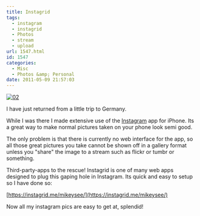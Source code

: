 ```yaml
---
title: Instagrid
tags:
  - instagram
  - instagrid
  - Photos
  - stream
  - upload
url: 1547.html
id: 1547
categories:
  - Misc
  - Photos &amp; Personal
date: 2011-05-09 21:57:03
---
```


[![](https://mikecann.co.uk/wp-content/uploads/2011/05/02.jpg "02")](https://mikecann.co.uk/wp-content/uploads/2011/05/02.jpg)

I have just returned from a little trip to Germany.
<!-- more -->
While I was there I made extensive use of the [Instagram](https://instagr.am/) app for iPhone. Its a great way to make normal pictures taken on your phone look semi good.

The only problem is that there is currently no web interface for the app, so all those great pictures you take cannot be shown off in a gallery format unless you "share" the image to a stream such as flickr or tumbr or something.

Third-party-apps to the rescue! Instagrid is one of many web apps designed to plug this gaping hole in Instagram. Its quick and easy to setup so I have done so:

[https://instagrid.me/mikeysee/](https://instagrid.me/mikeysee/)

Now all my instagram pics are easy to get at, splendid!